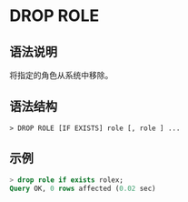 # **DROP ROLE**

## **语法说明**

将指定的角色从系统中移除。

## **语法结构**

```
> DROP ROLE [IF EXISTS] role [, role ] ...
```

## **示例**

```sql
> drop role if exists rolex;
Query OK, 0 rows affected (0.02 sec)
```

